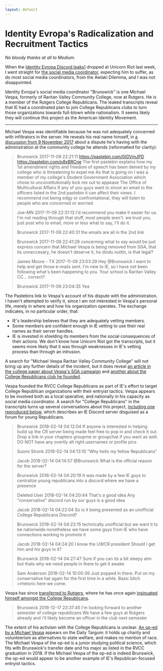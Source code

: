 ```yaml
---
layout: default
---
```

# Identity Evropa's Radicalization and Recruitment Tactics

_No bloody thanks at all to Medium._

When the [Identity Evropa Discord leaks](https://discordleaks.unicornriot.ninja/discord/server/34)] dropped at Unicorn Riot last week, I went straight for [the social media coordinator](https://discordleaks.unicornriot.ninja/discord/view/1364518?q=#msg), expecting him to suffer, as do most social media coordinators, from the Awlaki Dilemma, and I was not disappointed.

Identity Evropa's social media coordinator "Brunswick" is one Michael Vespa, formerly of Raritan Valley Community College, now at Rutgers.  He is a member of the Rutgers College Republicans.  The leaked transcripts reveal that IE had a coordinated plan to join College Republicans clubs to turn those organizations towards full-blown white nationalism.  It seems likely they will continue this project as the American Identity Movement.

***

Michael Vespa was identifiable because he was not adequately concerned with infiltrators in the server.  He reveals his real name himself, in [a discussion from 9 November 2017](https://discordleaks.unicornriot.ninja/discord/view/1396913?q=#msg) about a dispute he's having with the administration at the community college he attends (reformatted for clarity):

>Brunswick
>2017-11-09 22:21:11
>https://pastebin.com/0tDVmJPD
>https://pastebin.com/p8xBRCne
>The first pastebin explains how my 1st amendment rights and freedom of speech has been denied by my college who is threatening to expel me
>As that is going on I was a member of my college's Student Government Association which chose to unconstitutionally kick me out to appease The Office of Multicultural Affairs
>If any of you guys want to shoot an email to the officers listed in the 2nd pastebin it can affect their views. I recommend not being edgy or confrontational, they will listen to people who are concerned or worried
>
>Joe-MN
>2017-11-09 22:31:13
>I'd recommend you make it easier for us.
>I'm not reading through that stuff, most people aren't. we trust you.
>just post who to email, more or less what to say, I'll do it.
>
>Brunswick
>2017-11-09 22:40:31
>the emails are all in the 2nd link
>
>Brunswick
>2017-11-09 22:41:28
>concerning what to say would be just express concern that Michael Vespa is being removed from SGA, that its unneccesary, he doesn't deserve it, he dindu nuttin, is that legal?
>
>James Moore - TX
>2017-11-09 23:03:29
>Hey @Brunswick I want to help and get those e-mails sent. I'm new to IE, so I have not been following what's been happening to you. Your school is Raritan Valley CC... correct?
>
>Brunswick
>2017-11-09 23:04:35
>Yea

The Pastebins link to Vespa's account of his dispute with the administration.  I haven't attempted to verify it, since I am not interested in Vespa's personal life, merely in where and how his organization operates.  The exchange indicates, in no particular order, that:
  * IE's leadership believes that they are adequately vetting members.
  * Some members are confident enough in IE vetting to use their real names as their server handles.
  * IE is invested in shielding its members from the social consequences of their actions.
We don't know how Unicorn Riot got the transcripts, but it seems more likely that it was through weaknesses in IE's vetting process than through an intrusion.

A search for "Michael Vespa Raritan Valley Community College" will not bring up any further details of the incident, but it does reveal [an article in the college paper about Vespa's SGA campaign](http://www.rvcctherecord.com/2017/03/21/sga-election-results/) and [another about the College Republicans club he founded](http://www.rvcctherecord.com/2018/02/19/the-young-republicans-club-rvccs-first-political-club/).

Vespa founded the RVCC College Republicans as part of IE's effort to target College Republican organizations with their entryist tactics.  Vespa appears to be involved both as a local operative, and nationally in his capacity as social media coordinator.  A search for "College Republicans" in the transcripts turns up several conversations about this project, [including one reproduced below](https://discordleaks.unicornriot.ninja/discord/view/1393950?q=#msg), which describes an IE Discord server disguised as a forum for young Republicans.

>Brunswick
>2018-02-14 04:12:04
>If anyone is interested in helping build up the CR server being made feel free to pop in and check it out. Drop a link in your chapters groupme or groupchat if you want as well.
DO NOT have any overtly alt right usernames or profile pics
>
>Suomi Stronk
>2018-02-14 04:13:10
>"Why hello my fellow Republicans"
>
>Jacob
>2018-02-14 04:14:57
>@Brunswick What is the official reason for the server?
>
>Brunswick
>2018-02-14 04:20:19
>It was made by a few IE guys to centralize young republicans into a discord where we have a presence
>
>Deleted User
>2018-02-14 04:20:44
>That's a good idea
>Any "conservative" discord run by our guys is a good idea
>
>Jacob
>2018-02-14 04:22:04
>So is it being presented as an unofficial College Republicans Discord?
>
>Brunswick
>2018-02-14 04:23:15
>technically unofficial but we want it to be nationwide nonetheless
>we have some guys from IE who have connections working to promote it
>
>Jacob
>2018-02-14 04:24:20
>I know the UWCR president
>Should I get him and his guys in it?
>
>Brunswick
>2018-02-14 04:27:47
>Sure if you can
>its a bit sleepy atm but thats why we need people in there to get it awake
>
>Sam Anderson
>2018-02-14 10:00:39
>Just popped in there. Put on my conservative hat again for the first time in a while. Basic bitch >rhetoric here we come.

Vespa has since [transferred to Rutgers](https://discordleaks.unicornriot.ninja/discord/view/1626784?q=rutgers#msg), where he has once again [insinuated himself amongst the College Republicans](https://discordleaks.unicornriot.ninja/discord/view/1549175?q=college+republicans#msg).

>Brunswick
>2018-12-17 23:37:45
>I'm looking forward to another semester of college republicans
>We have a few guys at Rutgers already and i'll likely become an officer in the club next semester

The extent of his activism with the College Republicans is unclear.  [An op-ed by a Michael Vespa](http://www.dailytargum.com/article/2019/03/solution-to-poverty-is-in-individual-acts) appears on the Daily Targum: it holds up charity and volunteerism as alternatives to state welfare, and makes no mention of race.  The Michael Vespa of the op-ed is a junior studying political science, which fits with Brunswick's transfer date and his major as listed in the RVCC graduation in 2018.  If the Michael Vespa of the op-ed is indeed Brunswick, the op-ed would appear to be another example of IE's Republican-focused entryist tactics.
